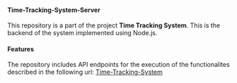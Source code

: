 #### Time-Tracking-System-Server
This repository is a part of the project **Time Tracking System**. This is the backend of the system implemented using Node.js. 

#### Features
The repository includes API endpoints for the execution of the functionalites described in the following url:
[Time-Tracking-System](https://github.com/Imdad-Rakib/Time_Tracker_Client/tree/dev)
